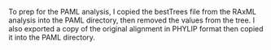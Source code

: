 To prep for the PAML analysis, I copied the bestTrees file from the RAxML 
analysis into the PAML directory, then removed the values from the tree. I 
also exported a copy of the original alignment in PHYLIP format then 
copied it into the PAML directory. 
